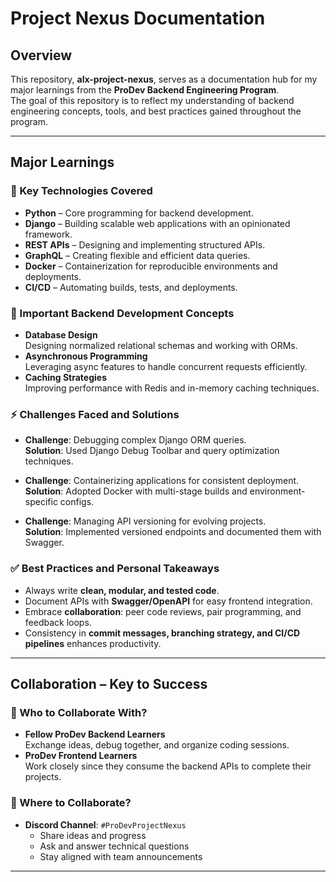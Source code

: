 # Project Nexus Documentation

## Overview
This repository, **alx-project-nexus**, serves as a documentation hub for my major learnings from the **ProDev Backend Engineering Program**.  
The goal of this repository is to reflect my understanding of backend engineering concepts, tools, and best practices gained throughout the program.

---

## Major Learnings

### 🔑 Key Technologies Covered
- **Python** – Core programming for backend development.
- **Django** – Building scalable web applications with an opinionated framework.
- **REST APIs** – Designing and implementing structured APIs.
- **GraphQL** – Creating flexible and efficient data queries.
- **Docker** – Containerization for reproducible environments and deployments.
- **CI/CD** – Automating builds, tests, and deployments.

### 📘 Important Backend Development Concepts
- **Database Design**  
  Designing normalized relational schemas and working with ORMs.  
- **Asynchronous Programming**  
  Leveraging async features to handle concurrent requests efficiently.  
- **Caching Strategies**  
  Improving performance with Redis and in-memory caching techniques.

### ⚡ Challenges Faced and Solutions
- **Challenge**: Debugging complex Django ORM queries.  
  **Solution**: Used Django Debug Toolbar and query optimization techniques.  

- **Challenge**: Containerizing applications for consistent deployment.  
  **Solution**: Adopted Docker with multi-stage builds and environment-specific configs.  

- **Challenge**: Managing API versioning for evolving projects.  
  **Solution**: Implemented versioned endpoints and documented them with Swagger.  

### ✅ Best Practices and Personal Takeaways
- Always write **clean, modular, and tested code**.  
- Document APIs with **Swagger/OpenAPI** for easy frontend integration.  
- Embrace **collaboration**: peer code reviews, pair programming, and feedback loops.  
- Consistency in **commit messages, branching strategy, and CI/CD pipelines** enhances productivity.  

---

## Collaboration – Key to Success

### 🤝 Who to Collaborate With?
- **Fellow ProDev Backend Learners**  
  Exchange ideas, debug together, and organize coding sessions.  
- **ProDev Frontend Learners**  
  Work closely since they consume the backend APIs to complete their projects.  

### 💬 Where to Collaborate?
- **Discord Channel**: `#ProDevProjectNexus`  
  - Share ideas and progress  
  - Ask and answer technical questions  
  - Stay aligned with team announcements  

---
